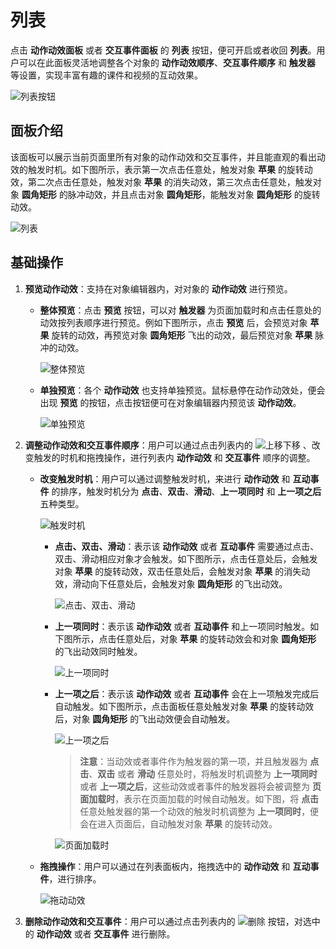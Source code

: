 # 列表

点击 **动作动效面板** 或者 **交互事件面板** 的 **列表** 按钮，便可开启或者收回 **列表**。用户可以在此面板灵活地调整各个对象的 **动作动效顺序**、**交互事件顺序** 和 **触发器** 等设置，实现丰富有趣的课件和视频的互动效果。

![列表按钮](img/listbutton.png)

## 面板介绍

该面板可以展示当前页面里所有对象的动作动效和交互事件，并且能直观的看出动效的触发时机。如下图所示，表示第一次点击任意处，触发对象 **苹果** 的旋转动效，第二次点击任意处，触发对象 **苹果** 的消失动效，第三次点击任意处，触发对象 **圆角矩形** 的脉冲动效，并且点击对象 **圆角矩形**，能触发对象 **圆角矩形** 的旋转动效。

![列表](img/list.png)

## 基础操作

1. **预览动作动效**：支持在对象编辑器内，对对象的 **动作动效** 进行预览。

    - **整体预览**：点击 **预览** 按钮，可以对 **触发器** 为页面加载时和点击任意处的动效按列表顺序进行预览。例如下图所示，点击 **预览** 后，会预览对象 **苹果** 旋转的动效，再预览对象 **圆角矩形** 飞出的动效，最后预览对象 **苹果** 脉冲的动效。

        ![整体预览](img/preview.png)

    - **单独预览**：各个 **动作动效** 也支持单独预览。鼠标悬停在动作动效处，便会出现 **预览** 的按钮，点击按钮便可在对象编辑器内预览该 **动作动效**。

        ![单独预览](img/effectpreview.png)

2. **调整动作动效和交互事件顺序**：用户可以通过点击列表内的 ![上移下移](img/updown.png) 、改变触发的时机和拖拽操作，进行列表内 **动作动效** 和 **交互事件** 顺序的调整。

    - **改变触发时机**：用户可以通过调整触发时机，来进行 **动作动效** 和 **互动事件** 的排序，触发时机分为 **点击**、**双击**、**滑动**、**上一项同时** 和 **上一项之后** 五种类型。

        ![触发时机](img/triggertime.png)

        - **点击、双击、滑动**：表示该 **动作动效** 或者 **互动事件** 需要通过点击、双击、滑动相应对象才会触发。如下图所示，点击任意处后，会触发对象 **苹果** 的旋转动效，双击任意处后，会触发对象 **苹果** 的消失动效，滑动向下任意处后，会触发对象 **圆角矩形** 的飞出动效。

            ![点击、双击、滑动](img/triggertime1.png)

        - **上一项同时**：表示该 **动作动效** 或者 **互动事件** 和上一项同时触发。如下图所示，点击任意处后，对象 **苹果** 的旋转动效会和对象 **圆角矩形** 的飞出动效同时触发。

            ![上一项同时](img/triggertime2.png)

        - **上一项之后**：表示该 **动作动效** 或者 **互动事件** 会在上一项触发完成后自动触发。如下图所示，点击面板任意处触发对象 **苹果** 的旋转动效后，对象 **圆角矩形** 的飞出动效便会自动触发。

            ![上一项之后](img/triggertime3.png)

            > **注意**：当动效或者事件作为触发器的第一项，并且触发器为 **点击**、**双击** 或者 **滑动** 任意处时，将触发时机调整为 **上一项同时** 或者 **上一项之后**，这些动效或者事件的触发器将会被调整为 **页面加载时**，表示在页面加载的时候自动触发。如下图，将 **点击** 任意处触发器的第一个动效的触发时机调整为 **上一项同时**，便会在进入页面后，自动触发对象 **苹果** 的旋转动效。
            >
            ![页面加载时](img/triggertime4.png)

    - **拖拽操作**：用户可以通过在列表面板内，拖拽选中的 **动作动效** 和 **互动事件**，进行排序。

        ![拖动动效](img/moveeffect.png)

3. **删除动作动效和交互事件**：用户可以通过点击列表内的 ![删除](img/delete.png) 按钮，对选中的 **动作动效** 或者 **交互事件** 进行删除。
